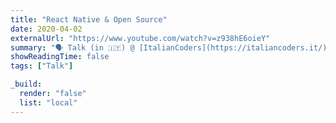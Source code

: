 ```yaml
---
title: "React Native & Open Source"
date: 2020-04-02
externalUrl: "https://www.youtube.com/watch?v=z938hE6oieY"
summary: "🗣 Talk (in 🇮🇹) @ [ItalianCoders](https://italiancoders.it/)"
showReadingTime: false
tags: ["Talk"]

_build:
  render: "false"
  list: "local"
---
```

